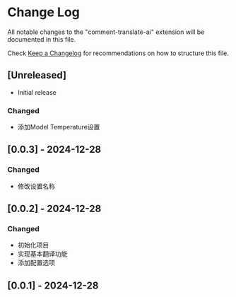# Change Log

All notable changes to the "comment-translate-ai" extension will be documented in this file.

Check [Keep a Changelog](http://keepachangelog.com/) for recommendations on how to structure this file.

## [Unreleased]

- Initial release

### Changed

- 添加Model Temperature设置

## [0.0.3] - 2024-12-28

### Changed

- 修改设置名称

## [0.0.2] - 2024-12-28

### Changed

- 初始化项目
- 实现基本翻译功能
- 添加配置选项

## [0.0.1] - 2024-12-28